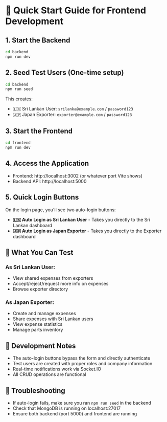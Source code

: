 # 🚀 Quick Start Guide for Frontend Development

## 1. Start the Backend
```bash
cd backend
npm run dev
```

## 2. Seed Test Users (One-time setup)
```bash
cd backend
npm run seed
```
This creates:
- 🇱🇰 Sri Lankan User: `srilanka@example.com` / `password123`
- 🇯🇵 Japan Exporter: `exporter@example.com` / `password123`

## 3. Start the Frontend
```bash
cd frontend
npm run dev
```

## 4. Access the Application
- Frontend: http://localhost:3002 (or whatever port Vite shows)
- Backend API: http://localhost:5000

## 5. Quick Login Buttons
On the login page, you'll see two auto-login buttons:
- **🇱🇰 Auto Login as Sri Lankan User** - Takes you directly to the Sri Lankan dashboard
- **🇯🇵 Auto Login as Japan Exporter** - Takes you directly to the Exporter dashboard

## 🎯 What You Can Test

### As Sri Lankan User:
- View shared expenses from exporters
- Accept/reject/request more info on expenses
- Browse exporter directory

### As Japan Exporter:
- Create and manage expenses
- Share expenses with Sri Lankan users
- View expense statistics
- Manage parts inventory

## 🔧 Development Notes
- The auto-login buttons bypass the form and directly authenticate
- Test users are created with proper roles and company information
- Real-time notifications work via Socket.IO
- All CRUD operations are functional

## 🐛 Troubleshooting
- If auto-login fails, make sure you ran `npm run seed` in the backend
- Check that MongoDB is running on localhost:27017
- Ensure both backend (port 5000) and frontend are running
